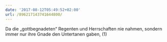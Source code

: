 ```yaml
---
date: '2017-08-12T05:49:52+02:00'
url: /896217143741644800/
---
```

Da die „gottbegnadeten“ Regenten und Herrschaften nie nahmen, sondern immer nur ihre Gnade den Untertanen
gaben, (1)
